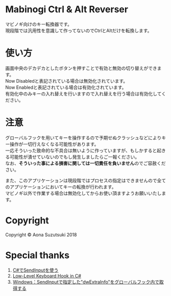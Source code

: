 # Mabinogi Ctrl & Alt Reverser
マビノギ向けのキー転換器です。  
現段階では汎用性を意識して作ってないのでCtrlとAltだけを転換します。  

# 使い方
画面中央のデカデカとしたボタンを押すことで有効と無効の切り替えができます。  
Now Disabledと表記されている場合は無効化されています。  
Now Enabledと表記されている場合は有効化されています。  
有効化中のみキーの入れ替えを行いますので入れ替えを行う場合は有効化してください。  

# 注意
グローバルフックを用いてキーを操作するので予期せぬクラッシュなどによりキー操作が一切行えなくなる可能性があります。  
一応そういった致命的な不具合は無いように作っていますが、もしかすると起きる可能性が潰せていないのでもし発生しましたらご一報ください。  
なお、**そういった事による損害に関しては一切責任を負いません**のでご容赦ください。  

また、このアプリケーションは現段階ではプロセスの指定はできませんので全てのアプリケーションにおいてキーの転換が行われます。  
マビノギ以外で作業する場合は無効化してからお使い頂ますようお願いいたします。  

# Copyright
Copyright © Aona Suzutsuki 2018  

# Special thanks
1. [C#でSendInputを使う](https://gist.github.com/romichi/4971512)  
2. [Low-Level Keyboard Hook in C#](https://blogs.msdn.microsoft.com/toub/2006/05/03/low-level-keyboard-hook-in-c/)  
3. [Windows：SendInputで指定した"dwExtraInfo"をグローバルフック内で取得する](http://d.hatena.ne.jp/ken_2501jp/20130406/1365235955)  